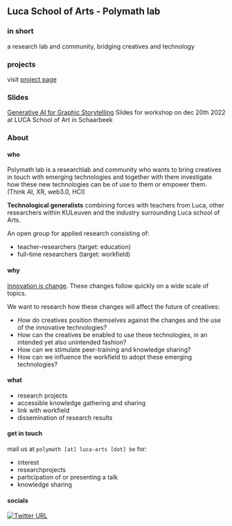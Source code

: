 ## Luca School of Arts - Polymath lab

### in short

a research lab and community, bridging creatives and technology

### projects

visit  [project page](./projects/projects.md)

### Slides

[Generative AI for Graphic Storytelling](./slides/critical_diffusion/index.html) Slides for workshop on dec 20th 2022 at LUCA School of Art in Schaarbeek

### About

#### who

Polymath lab is a researchlab and community who wants to bring creatives in touch with emerging technologies and together with them investigate how these new technologies can be of use to them or empower them. (Think AI, XR, web3.0, HCI)

**Technological generalists** combining forces with teachers from Luca, other researchers within KULeuven and the industry surrounding Luca school of Arts.

An open group for applied research consisting of:

- teacher-researchers (target: education)
- full-time researchers (target: workfield)

#### why

[Innovation is change](https://www.fguell.com/en/innovation-is-change/). These changes follow quickly on a wide scale of topics.

We want to research how these changes will affect the future of creatives:

- How do creatives position themselves against the changes and the use of the innovative technologies?
- How can the creatives be enabled to use these technologies, in an intended yet also unintended fashion?
- How can we stimulate peer-training and knowledge sharing?
- How can we influence the workfield to adopt these emerging technologies?


#### what

- research projects
- accessible knowledge gathering and sharing
- link with workfield
- dissemination of research results

#### get in touch

mail us at `polymath [at] luca-arts [dot] be` for:

- interest
- researchprojects
- participation of or presenting a talk
- knowledge sharing

#### socials

[![Twitter URL](https://img.shields.io/twitter/url/https/twitter.com/polymath_lab.svg?style=social&label=Follow%20%40polymath_lab)](https://twitter.com/polymath_lab)
